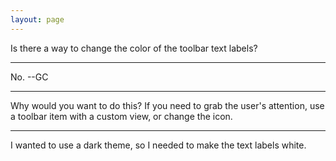 ```yaml
---
layout: page
---
```


Is there a way to change the color of the toolbar text labels?

----

No. --GC

----

Why would you want to do this? If you need to grab the user's attention, use a toolbar item with a custom view, or change the icon.

----

I wanted to use a dark theme, so I needed to make the text labels white.